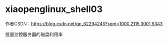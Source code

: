 # xiaopenglinux_shell03

作者CSDN：https://blog.csdn.net/qq_62294245?spm=1000.2115.3001.5343

批量监控服务器的磁盘利用率
